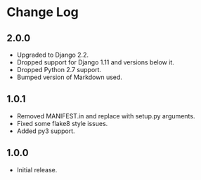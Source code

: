 Change Log
==========

2.0.0
-----

* Upgraded to Django 2.2.
* Dropped support for Django 1.11 and versions below it.
* Dropped Python 2.7 support.
* Bumped version of Markdown used.


1.0.1
-----

* Removed MANIFEST.in and replace with setup.py arguments.
* Fixed some flake8 style issues.
* Added py3 support.


1.0.0
-----

* Initial release.
